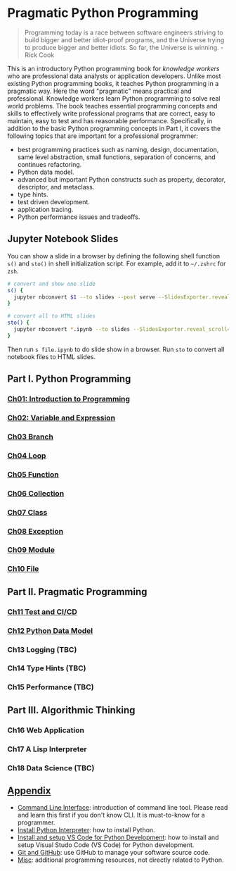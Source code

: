 # Pragmatic Python Programming

> Programming today is a race between software engineers striving to build bigger and better idiot-proof programs, and the Universe trying to produce bigger and better idiots. So far, the Universe is winning. - Rick Cook

This is an introductory Python programming book for _knowledge workers_ who are professional data analysts or application developers. Unlike most existing Python programming books, it teaches Python programming in a pragmatic way. Here the word "pragmatic" means practical and professional. Knowledge workers learn Python programming to solve real world problems. The book teaches essential programming concepts and skills to effectively write professional programs that are correct, easy to maintain, easy to test and has reasonable performance. Specifically, in addition to the basic Python programming concepts in Part I, it covers the following topics that are important for a professional programmer:

- best programming practices such as naming, design, documentation, same level abstraction, small functions, separation of concerns, and continues refactoring.
- Python data model.
- advanced but important Python constructs such as property, decorator, descriptor, and metaclass.
- type hints.
- test driven development.
- application tracing.
- Python performance issues and tradeoffs.

## Jupyter Notebook Slides

You can show a slide in a browser by defining the following shell function `s()` and `sto()` in shell initialization script. For example, add it to `~/.zshrc` for `zsh`.

```sh
# convert and show one slide
s() {
  jupyter nbconvert $1 --to slides --post serve --SlidesExporter.reveal_scroll=True
}

# convert all to HTML slides
sto() {
  jupyter nbconvert *.ipynb --to slides --SlidesExporter.reveal_scroll=True
}
```

Then run `s file.ipynb` to do slide show in a browser. Run `sto` to convert all notebook files to HTML slides.

## Part I. Python Programming

### [Ch01: Introduction to Programming](slides/ch01_introduction/)

### [Ch02: Variable and Expression](slides/ch02_variable/)

### [Ch03 Branch](slides/ch03_branch/)

### [Ch04 Loop](slides/ch04_loop/)

### [Ch05 Function](slides/ch05_function/)

### [Ch06 Collection](slides/ch06_collection/)

### [Ch07 Class](slides/ch07_class/)

### [Ch08 Exception](slides/ch08_exception/)

### [Ch09 Module](slides/ch09_module/)

### [Ch10 File](slides/ch10_file/)

## Part II. Pragmatic Programming

### [Ch11 Test and CI/CD](slides/ch11_test/)

### [Ch12 Python Data Model](slides/ch12/)

### Ch13 Logging (TBC)

### Ch14 Type Hints (TBC)

### Ch15 Performance (TBC)

## Part III. Algorithmic Thinking

### Ch16 Web Application

### Ch17 A Lisp Interpreter

### Ch18 Data Science (TBC)

## [Appendix](appendix/)

- [Command Line Interface](appendix/command-line.md): introduction of command line tool. Please read and learn this first if you don't know CLI. It is must-to-know for a programmer.
- [Install Python Interpreter](appendix/install-python.md): how to install Python.
- [Install and setup VS Code for Python Development](appendix/vscode-python.md): how to install and setup Visual Studo Code (VS Code) for Python development.
- [Git and GitHub](appendix/git-and-github.md): use GitHub to manage your software source code.
- [Misc](appendix/Misc/): additional programming resources, not directly related to Python.
